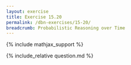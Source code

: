 ```yaml
---
layout: exercise
title: Exercise 15.20
permalink: /dbn-exercises/15-20/
breadcrumb: Probabilistic Reasoning over Time
---
```


{% include mathjax_support %}

<div><i class="arrow-up" data-chapter="dbn-exercises" data-exercise="ex_20" data-rating="0"></i></div>
{% include_relative question.md %}
